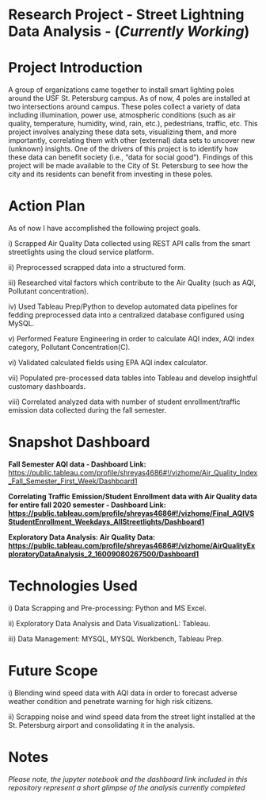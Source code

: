 # Research Project - Street Lightning Data Analysis - (_Currently Working_)

# Project Introduction

A group of organizations came together to install smart lighting poles around the USF St. Petersburg campus. As of now, 4 poles are installed at two intersections around campus. These poles collect a variety of data including illumination, power use, atmospheric conditions (such as air quality, temperature, humidity, wind, rain, etc.), pedestrians, traffic, etc. This project involves analyzing these data sets, visualizing them, and more importantly, correlating them with other (external) data sets to uncover new (unknown) insights. One of the drivers of this project is to identify how these data can benefit society (i.e., “data for social good”). Findings of this project will be made available to the City of St. Petersburg to see how the city and its residents can benefit from investing in these poles. 

# Action Plan 

As of now I have accomplished the following project goals. 

i) Scrapped Air Quality Data collected using REST API calls from the smart streetlights using the cloud service platform.

ii) Preprocessed scrapped data into a structured form.

iii) Researched vital factors which contribute to the Air Quality (such as AQI, Pollutant concentration).

iv) Used Tableau Prep/Python to develop automated data pipelines for fedding preprocessed data into a centralized database configured using MySQL.

v) Performed Feature Engineering in order to calculate AQI index, AQI index category, Pollutant Concentration(C).

vi) Validated calculated fields using EPA AQI index calculator.

vii) Populated pre-processed data tables into Tableau and develop insightful customary dashboards.

viii) Correlated analyzed data with number of student enrollment/traffic emission data collected during the fall semester.

# Snapshot Dashboard 

**Fall Semester AQI data - Dashboard Link:** https://public.tableau.com/profile/shreyas4686#!/vizhome/Air_Quality_Index_Fall_Semester_First_Week/Dashboard1

**Correlating Traffic Emission/Student Enrollment data with Air Quality data for entire fall 2020 semester - Dashboard Link: https://public.tableau.com/profile/shreyas4686#!/vizhome/Final_AQIVSStudentEnrollment_Weekdays_AllStreetlights/Dashboard1**

**Exploratory Data Analysis: Air Quality Data: 
https://public.tableau.com/profile/shreyas4686#!/vizhome/AirQualityExploratoryDataAnalysis_2_16009080267500/Dashboard1**

# Technologies Used

i) Data Scrapping and Pre-processing: Python and MS Excel.

ii) Exploratory Data Analysis and Data VisualizationL: Tableau.

iii) Data Management: MYSQL, MYSQL Workbench, Tableau Prep. 

# Future Scope

i) Blending wind speed data with AQI data in order to forecast adverse weather condition and penetrate warning for high risk citizens.

ii) Scrapping noise and wind speed data from the street light installed at the St. Petersburg airport and consolidating it in the analysis. 

# Notes

_Please note, the jupyter notebook and the dashboard link included in this repository represent a short glimpse of the analysis currently completed_
